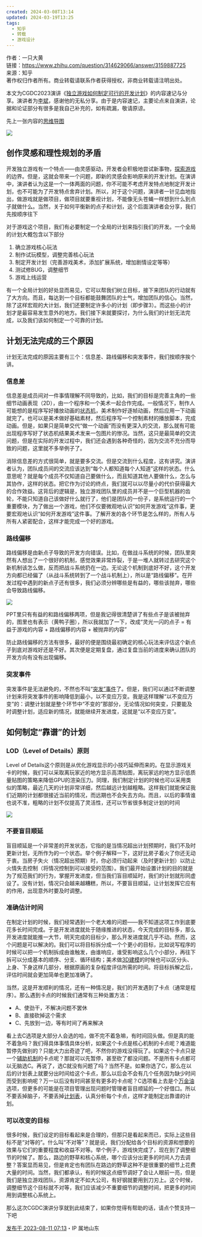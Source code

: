 ```yaml
---
created: 2024-03-08T13:14
updated: 2024-03-19T13:25
tags:
  - 知乎
  - 转载
  - 游戏设计
---
```

作者：一只大黄  
链接：https://www.zhihu.com/question/314629066/answer/3159887725  
来源：知乎  
著作权归作者所有。商业转载请联系作者获得授权，非商业转载请注明出处。  
  

本文为CGDC2023演讲《[独立游戏如何制定可行的开发计划](https://www.zhihu.com/search?q=%E7%8B%AC%E7%AB%8B%E6%B8%B8%E6%88%8F%E5%A6%82%E4%BD%95%E5%88%B6%E5%AE%9A%E5%8F%AF%E8%A1%8C%E7%9A%84%E5%BC%80%E5%8F%91%E8%AE%A1%E5%88%92&search_source=Entity&hybrid_search_source=Entity&hybrid_search_extra=%7B%22sourceType%22%3A%22answer%22%2C%22sourceId%22%3A3159887725%7D)》的内容速记与分享。演讲者为[李斌](https://www.zhihu.com/search?q=%E6%9D%8E%E6%96%8C&search_source=Entity&hybrid_search_source=Entity&hybrid_search_extra=%7B%22sourceType%22%3A%22answer%22%2C%22sourceId%22%3A3159887725%7D)，感谢他的无私分享。由于是内容速记，主要论点来自演讲，论据和论证部分有很多是我自己补充的，如有疏漏，敬请原谅。

先上一张内容的[思维导图](https://www.zhihu.com/search?q=%E6%80%9D%E7%BB%B4%E5%AF%BC%E5%9B%BE&search_source=Entity&hybrid_search_source=Entity&hybrid_search_extra=%7B%22sourceType%22%3A%22answer%22%2C%22sourceId%22%3A3159887725%7D)

![](https://pic1.zhimg.com/80/v2-8da26a48308c2f39bcafcc9683f705aa_1440w.webp?source=2c26e567)

## 创作灵感和理性规划的矛盾

开发独立游戏有一个特点——由灵感驱动，开发者会积极地尝试新事物，[探索游戏](https://www.zhihu.com/search?q=%E6%8E%A2%E7%B4%A2%E6%B8%B8%E6%88%8F&search_source=Entity&hybrid_search_source=Entity&hybrid_search_extra=%7B%22sourceType%22%3A%22answer%22%2C%22sourceId%22%3A3159887725%7D)的边界。但是，这就会带来一个问题，即新的灵感会影响原来的开发计划。在演讲中，演讲者认为这是一个一体两面的问题，你不可能不考虑开发特点地制定开发计划，也不可能为了开发特点舍弃计划。所以，对于这个问题，演讲者一针见血地指出，做游戏就是做项目，做项目就要重视计划，不能像无头苍蝇一样想到什么到点子就做什么。当然，关于如何平衡新的点子和计划，这个后面演讲者会分享，我们先按顺序往下

对于游戏这个项目，我们有必要制定一个全局的计划来指引我们的开发。一个全局的计划大概包含以下部分

1. 确立游戏核心玩法
2. 制作试玩模型，调整完善核心玩法
3. 制定开发计划（完善游戏美术，添加扩展系统，增加剧情设定等等）
4. 测试修BUG，调整细节
5. 游戏上线运营

有一个全局计划的好处显而易见，它可以帮我们树立目标，接下来团队的行动就有了大方向。而且，每达到一个目标都能鼓舞团队的士气，增加团队的信心。当然，除了这样宏观的大计划，我们还要制定许多小的计划（即步骤3）。而这些小的计划才是最容易发生意外的地方。我们接下来就要探讨，为什么我们的计划无法完成，以及我们该如何制定一个可靠的计划。

## 计划无法完成的三个原因

计划无法完成的原因主要有三个：信息差、路线偏移和突发事件，我们按顺序挨个讲。

### 信息差

信息差是成员间对一件事情理解不同导致的，比如，我们的目标是完善主角的一些细节动画表现（2D），由一个程序和一个美术一起合作完成。一般情况下，制作人可能想的是程序写好播放动画的[状态机](https://www.zhihu.com/search?q=%E7%8A%B6%E6%80%81%E6%9C%BA&search_source=Entity&hybrid_search_source=Entity&hybrid_search_extra=%7B%22sourceType%22%3A%22answer%22%2C%22sourceId%22%3A3159887725%7D)，美术制作好逐帧动画，然后应用一下动画就完了。也可以是美术做好基础素材，然后程序写一个控制素材的播放脚本，完成动画。但是，如果只是简单交代“做一个动画”而没有更深入的交流，那么就有可能出现程序写好了状态机结果美术发来一包图片的惨况。当然，这只是最简单的交流问题，但是在实际的开发过程中，我们还会遇到各种奇怪的，因为交流不充分而导致的问题，这里就不多举例子了。

消除信息差的方式很简单，就是要多交流。但是交流到什么程度，这有讲究。演讲者认为，团队成员间的交流应该达到“每个人都知道每个人知道”这样的状态。什么意思呢？就是每个成员不仅知道自己要做什么，而且知道其他人要做什么，怎么与其协作，这样的状态。把它作为讨论的终点，我们就可以以尽量小的代价获得最大的合作效益。这背后的逻辑是，独立游戏团队里的成员并不是一个巨型机器的齿轮，不能只知道自己该做好什么就行了，他们是团队的一份子，是系统运行的一个重要模块，为了做出一个游戏，他们不仅要微观地认识“如何开发游戏”这件事，更要宏观地认识“如何开发游戏”这件事。了解开发的各个环节是怎么样的，所有人与所有人紧密配合，这样才能完成一个好的游戏。

### 路线偏移

路线偏移是由新点子导致的开发方向错误。比如，在做战斗系统的时候，团队里突然有人想出了一个很好的机制，感觉效果非常炸裂，于是一堆人就转过去研究这个新机制该怎么做，反而把战斗系统扔在一边。无论这个机制到底好不好，这个开发方向都已经偏了（从战斗系统转到了一个战斗机制上），所以是“路线偏移”。在开发过程中遇到的新点子还有很多，我们必须分辨哪些是有益的，哪些该抛弃，哪些会导致路线偏移。

![](https://picx.zhimg.com/80/v2-98f519e10e1dc830a1ba3c2d39d60dd5_1440w.webp?source=2c26e567)

PPT里只有有益的和路线偏移两项，但是我记得很清楚讲了有些点子是该被抛弃的，图里也有表示（黄鸭子圈），所以我就加了一下，改成“灵光一闪的点子 = 有益于游戏的内容 + 路线偏移的内容 + 被抛弃的内容”

防止路线偏移的方法有很多，最好的便是围绕最初确定的核心玩法来评估这个新点子到底对游戏好还是不好。其次便是定期复盘，通过复盘当前的进度来确认团队的开发方向有没有出现偏移。

### 突发事件

突发事件是无法避免的，不然也不叫“[突发”事件](https://www.zhihu.com/search?q=%E7%AA%81%E5%8F%91%E2%80%9D%E4%BA%8B%E4%BB%B6&search_source=Entity&hybrid_search_source=Entity&hybrid_search_extra=%7B%22sourceType%22%3A%22answer%22%2C%22sourceId%22%3A3159887725%7D)了。但是，我们可以通过不断调整计划来将突发事件的影响降低到最小，以不变应万变。我是这样理解“以不变应万变”的：调整计划就是整个环节中“不变的”那部分，无论情况如何突变，只要能及时调整计划，适应新的情况，就能继续开发进度，这就是“以不变应万变”。

## 如何制定“靠谱”的计划

### LOD（Level of Details）原则

Level of Details这个原则是从优化游戏显示的小技巧延伸而来的。在显示游戏关卡的时候，我们可以采取离玩家近的地方显示高清贴图，离玩家远的地方显示低质量贴图的策略来降低GPU的渲染压力。同理，我们制定计划的时候也可以采用类似的策略，最近几天的计划非常详细，然后越远计划越粗略。这样我们就能保证我们近期的计划都很接近当前的情况，而远期也不会失去方向。而且，以后的事情谁也说不准，粗略的计划不仅提高了灵活性，还可以节省很多制定计划的时间

![](https://picx.zhimg.com/80/v2-b3a3711f271877c8d81605be360d440f_1440w.webp?source=2c26e567)

### 不要盲目顺延

盲目顺延是一个非常差的开发状态，它指的是当情况超出计划预期时，我们不及时更新计划，无所作为的一个状态。举个例子解释一下，这好比房子着火了你还无动于衷。当房子失火（情况超出预期）时，你必须行动起来（及时更新计划）以防止火情失去控制（将情况控制到可以接受的范围）。我们最开始设置计划的目的就是为了规范我们的行为，掌握开发进度，但当我们盲目顺延时，我们的计划就形同虚设了。没有计划，情况只会越来越糟糕，所以，不要盲目顺延，让计划发挥它应有的作用，出现意外时要及时调整。

### 准确估计时间

在制定计划的时候，我们经常遇到一个老大难的问题——我不知道这项工作到底要花多长时间完成。于是开发进度就处于随缘推进的状态，今天完成的目标多，那么开发进度就能推一大节，明天完成的目标少，那么开发进度就几乎不动。然而，这个问题是可以解决的。我们可以将目标拆分成一个个更小的目标，比如说写程序的时候可以把一个机制拆成由谁触发，由谁响应，谁受影响这么几个小部分，再往下拆可以分成基本的顺序、分支、循环结构；美术做[3D建模](https://www.zhihu.com/search?q=3D%E5%BB%BA%E6%A8%A1&search_source=Entity&hybrid_search_source=Entity&hybrid_search_extra=%7B%22sourceType%22%3A%22answer%22%2C%22sourceId%22%3A3159887725%7D)的时候也可以区分头、上身、下身这样几部分，根据原画的复杂程度评估所需的时间。将目标拆解之后，评估时间就会更加简单也更加准确了。

当然，这是开发顺利的情况，还有一种情况是，我们的开发遇到了卡点（通常是程序）。那么遇到卡点的时候我们通常有三种处置方法：

- A、使劲干，不解决问题不罢休
- B、直接砍掉这个需求
- C、先放到一边，等有时间了再来解决

看上去C选项是大部分人会选的哈，做不完不着急嘛，有时间回头做。但是真的能不着急吗？我们得具体事情具体分析，如果这个卡点是核心机制的卡点呢？难道能暂停先做别的？只能大力出奇迹了吧，不然你的游戏没得玩了。如果这个卡点只是一个[辅助机制](https://www.zhihu.com/search?q=%E8%BE%85%E5%8A%A9%E6%9C%BA%E5%88%B6&search_source=Entity&hybrid_search_source=Entity&hybrid_search_extra=%7B%22sourceType%22%3A%22answer%22%2C%22sourceId%22%3A3159887725%7D)的卡点呢？那就可以先暂停，甚至砍了都没问题。不是所有卡点都可以无脑选C。再说了，选C就没有问题了吗？当然不是。如果你选了C，那么在以后的计划表上就要分出时间给这个卡点，那么以后会不会有几个任务因为缺少时间而受到影响呢？万一以后没有时间甚至有更多的卡点呢？C选项看上去是个[万金油](https://www.zhihu.com/search?q=%E4%B8%87%E9%87%91%E6%B2%B9&search_source=Entity&hybrid_search_source=Entity&hybrid_search_extra=%7B%22sourceType%22%3A%22answer%22%2C%22sourceId%22%3A3159887725%7D)选项，但更多的可能是在项目管理出现问题时管理者盲目顺延的一个好借口。所以不要丢掉脑子，不要丢掉[计划表](https://www.zhihu.com/search?q=%E8%AE%A1%E5%88%92%E8%A1%A8&search_source=Entity&hybrid_search_source=Entity&hybrid_search_extra=%7B%22sourceType%22%3A%22answer%22%2C%22sourceId%22%3A3159887725%7D)，认真分析每个卡点，这样才能制定出靠谱的计划。

### 可以改变的目标

很多时候，我们设定的目标看起来是合理的，但那只是看起来而已，实际上这些目标不是“对等的”。什么叫“不对等”？就是说，我们分配给各个目标的资源和想要的效果与它们的重要程度和收益不对等。举个例子，游戏快完成了，现在到了调整细节的时候了。那么，路边的野草和核心系统，哪个应该分出更多的时间人力去调整？答案显而易见，但是肯定也有团队在路边的野草这种不是很重要的细节上花费大量的时间。当然，我们都承认，有的时候这点细节调好了会让人眼前一亮，但是我们是独立游戏团队，资源肯定不如大公司，有好钢就要用到刀刃上。这个时候，调整细节这个目标就不对等，我们应该减少不重要细节的调整时间，把更多的时间用到调整核心系统上。

  

那么这次CGDC演讲分享就到此结束了，如果你觉得有帮助的话，请点个赞支持一下吧

[发布于 2023-08-11 07:13](//www.zhihu.com/question/314629066/answer/3159887725)・IP 属地山东